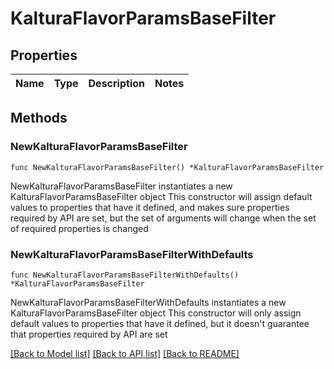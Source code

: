 # KalturaFlavorParamsBaseFilter

## Properties

Name | Type | Description | Notes
------------ | ------------- | ------------- | -------------

## Methods

### NewKalturaFlavorParamsBaseFilter

`func NewKalturaFlavorParamsBaseFilter() *KalturaFlavorParamsBaseFilter`

NewKalturaFlavorParamsBaseFilter instantiates a new KalturaFlavorParamsBaseFilter object
This constructor will assign default values to properties that have it defined,
and makes sure properties required by API are set, but the set of arguments
will change when the set of required properties is changed

### NewKalturaFlavorParamsBaseFilterWithDefaults

`func NewKalturaFlavorParamsBaseFilterWithDefaults() *KalturaFlavorParamsBaseFilter`

NewKalturaFlavorParamsBaseFilterWithDefaults instantiates a new KalturaFlavorParamsBaseFilter object
This constructor will only assign default values to properties that have it defined,
but it doesn't guarantee that properties required by API are set


[[Back to Model list]](../README.md#documentation-for-models) [[Back to API list]](../README.md#documentation-for-api-endpoints) [[Back to README]](../README.md)


